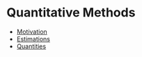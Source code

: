 # Quantitative Methods

* [Motivation](motivation.md)
* [Estimations](estimations.md)
* [Quantities](quantities.md)
